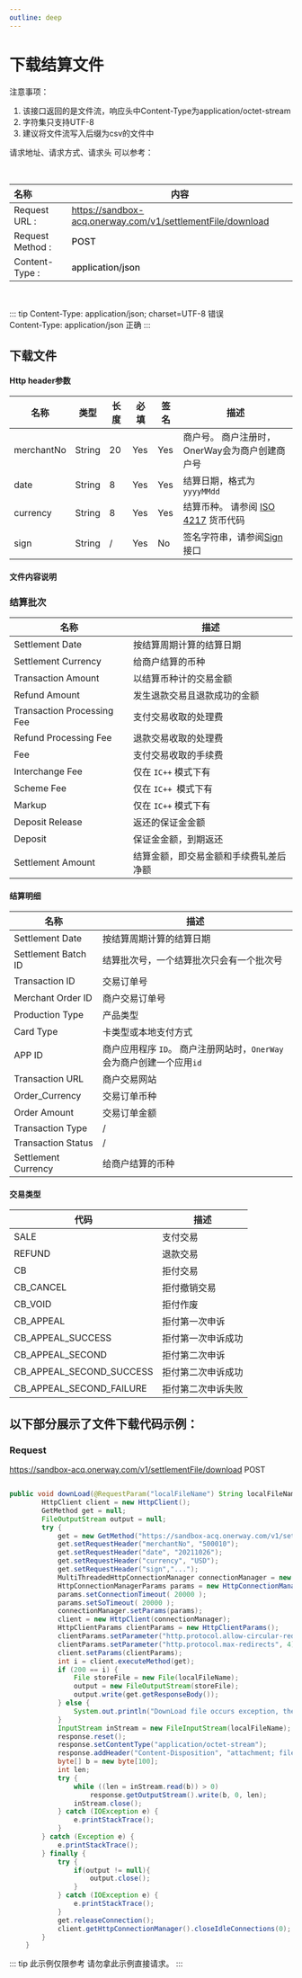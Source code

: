 ```yaml
---
outline: deep
---
```

<script setup>

  import {reactive, ref, watch, onMounted, unref } from 'vue'; 
import {requestGen, secret} from "./util/utils";
import CMExample from './components/CMExample.vue';
import CMNote from './components/CMNote.vue';
import CustomPopover from './components/element-ui/CustomPopover.vue'; 
import CustomTable from "./components/element-ui/CustomTable.vue";
import {TopRight, View} from "@element-plus/icons-vue";
import { ClickOutside as vClickOutside } from 'element-plus';


</script>

# 下载结算文件

注意事项：<br>
1. 该接口返回的是文件流，响应头中Content-Type为application/octet-stream
2. 字符集只支持UTF-8
3. 建议将文件流写入后缀为csv的文件中


  <el-alert
    title="调用此接口之前，需先联系我们开通下载权限。"
    type="warning"
    show-icon>
  </el-alert>


请求地址、请求方式、请求头 可以参考：


<br>

|   <div style="text-align: left;">名称</div>| 内容                                                          |
|----------------|---------------------------------------------------------------|
| Request URL :   | https://sandbox-acq.onerway.com/v1/settlementFile/download  |
| Request Method : | <div style="color:var(--vp-c-brand-1);font-weight:500;"> POST  </div>                                                       |
| Content-Type : | <div style="color:var(--vp-c-brand-1);font-weight:500;">application/json      </div>                                       |

<br>


::: tip  Content-Type: application/json; charset=UTF-8 错误   <br>Content-Type: application/json 正确 
:::



## 下载文件

#### Http header参数

<div class="custom-table bordered-table">

| 名称         | 类型     | 长度 | 必填  | 签名  | 描述                          |
|------------|--------|----|-----|-----|-----------------------------|
| merchantNo | String | 20 | Yes | Yes | 商户号。 商户注册时，OnerWay会为商户创建商户号 |
| date       | String | 8  | Yes | Yes | 结算日期，格式为`yyyyMMdd`           |
| currency   | String | 8  | Yes | Yes | 结算币种。 请参阅 [ISO 4217](https://en.wikipedia.org/wiki/ISO_4217#List_of_ISO_4217_currency_codes) 货币代码     |
| sign       | String | /  | Yes | No  | 签名字符串，请参阅[Sign](./sign)接口                         |
</div>


#### 文件内容说明

### 结算批次


<div class="custom-table bordered-table">

| 名称                         | 描述                  |
|----------------------------|---------------------|
| Settlement Date            | 按结算周期计算的结算日期        |
| Settlement Currency        | 给商户结算的币种            |
| Transaction Amount         | 以结算币种计的交易金额         |
| Refund Amount              | 发生退款交易且退款成功的金额      |
| Transaction Processing Fee | 支付交易收取的处理费          |
| Refund Processing Fee      | 退款交易收取的处理费          |
| Fee                        | 支付交易收取的手续费          |
| Interchange Fee            | 仅在 `IC++` 模式下有        |
| Scheme Fee                 | 仅在 `IC++ `模式下有        |
| Markup                     | 仅在 `IC++` 模式下有        |
| Deposit Release            | 返还的保证金金额            |
| Deposit                    | 保证金金额，到期返还          |
| Settlement Amount          | 结算金额，即交易金额和手续费轧差后净额 |

</div>



#### 结算明细


<div class="custom-table bordered-table">

| 名称                  | 描述                                     |
|---------------------|----------------------------------------|
| Settlement Date     | 按结算周期计算的结算日期                           |
| Settlement Batch ID | 结算批次号，一个结算批次只会有一个批次号                   |
| Transaction ID      | 交易订单号                                  |
| Merchant Order ID   | 商户交易订单号                                |
| Production Type     | 产品类型                                   |
| Card Type           | 卡类型或本地支付方式                             |
| APP ID              | 商户应用程序 `ID`。 商户注册网站时，`OnerWay`会为商户创建一个应用`id` |
| Transaction URL     | 商户交易网站                                 |
| Order_Currency      | 交易订单币种                                 |
| Order Amount        | 交易订单金额                                 |
| Transaction Type    | /                                      |
| Transaction Status  | /                                      |
| Settlement Currency | 给商户结算的币种                               |

</div>



#### 交易类型


<div class="custom-table bordered-table">

| 代码                       | 描述        |
|--------------------------|-----------|
| SALE                     | 支付交易      |
| REFUND                   | 退款交易      |
| CB                       | 拒付交易      |
| CB_CANCEL                | 拒付撤销交易    |
| CB_VOID                  | 拒付作废      |
| CB_APPEAL                | 拒付第一次申诉   |
| CB_APPEAL_SUCCESS        | 拒付第一次申诉成功 |
| CB_APPEAL_SECOND         | 拒付第二次申诉   |
| CB_APPEAL_SECOND_SUCCESS | 拒付第二次申诉成功 |
| CB_APPEAL_SECOND_FAILURE | 拒付第二次申诉失败 |
</div>


## 以下部分展示了文件下载代码示例：

### Request

 https://sandbox-acq.onerway.com/v1/settlementFile/download <Badge type="tip">POST</Badge>



```java

public void downLoad(@RequestParam("localFileName") String localFileName,HttpServletResponse response) {
        HttpClient client = new HttpClient();
        GetMethod get = null;
        FileOutputStream output = null;
        try {
            get = new GetMethod("https://sandbox-acq.onerway.com/v1/settlementFile/download");
            get.setRequestHeader("merchantNo", "500010");
            get.setRequestHeader("date", "20211026");
            get.setRequestHeader("currency", "USD");
            get.setRequestHeader("sign","...");
            MultiThreadedHttpConnectionManager connectionManager = new MultiThreadedHttpConnectionManager();
            HttpConnectionManagerParams params = new HttpConnectionManagerParams();
            params.setConnectionTimeout( 20000 );
            params.setSoTimeout( 20000 );
            connectionManager.setParams(params);
            client = new HttpClient(connectionManager);
            HttpClientParams clientParams = new HttpClientParams();
            clientParams.setParameter("http.protocol.allow-circular-redirects", true);
            clientParams.setParameter("http.protocol.max-redirects", 4);
            client.setParams(clientParams);
            int i = client.executeMethod(get);
            if (200 == i) {
                File storeFile = new File(localFileName);
                output = new FileOutputStream(storeFile);
                output.write(get.getResponseBody());
            } else {
                System.out.println("DownLoad file occurs exception, the error code is :" + i);
            }
            InputStream inStream = new FileInputStream(localFileName);
            response.reset();
            response.setContentType("application/octet-stream");
            response.addHeader("Content-Disposition", "attachment; filename=\"" + localFileName + "\"");
            byte[] b = new byte[100];
            int len;
            try {
                while ((len = inStream.read(b)) > 0)
                    response.getOutputStream().write(b, 0, len);
                inStream.close();
            } catch (IOException e) {
                e.printStackTrace();
            }
        } catch (Exception e) {
            e.printStackTrace();
        } finally {
            try {
                if(output != null){
                    output.close();
                }
            } catch (IOException e) {
                e.printStackTrace();
            }
            get.releaseConnection();
            client.getHttpConnectionManager().closeIdleConnections(0);
        }
    }


```


::: tip 此示例仅限参考 请勿拿此示例直接请求。
:::


